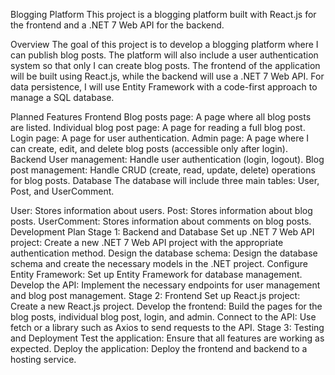 Blogging Platform
This project is a blogging platform built with React.js for the frontend and a .NET 7 Web API for the backend.

Overview
The goal of this project is to develop a blogging platform where I can publish blog posts. The platform will also include a user authentication system so that only I can create blog posts. The frontend of the application will be built using React.js, while the backend will use a .NET 7 Web API. For data persistence, I will use Entity Framework with a code-first approach to manage a SQL database.

Planned Features
Frontend
Blog posts page: A page where all blog posts are listed.
Individual blog post page: A page for reading a full blog post.
Login page: A page for user authentication.
Admin page: A page where I can create, edit, and delete blog posts (accessible only after login).
Backend
User management: Handle user authentication (login, logout).
Blog post management: Handle CRUD (create, read, update, delete) operations for blog posts.
Database
The database will include three main tables: User, Post, and UserComment.

User: Stores information about users.
Post: Stores information about blog posts.
UserComment: Stores information about comments on blog posts.
Development Plan
Stage 1: Backend and Database
Set up .NET 7 Web API project: Create a new .NET 7 Web API project with the appropriate authentication method.
Design the database schema: Design the database schema and create the necessary models in the .NET project.
Configure Entity Framework: Set up Entity Framework for database management.
Develop the API: Implement the necessary endpoints for user management and blog post management.
Stage 2: Frontend
Set up React.js project: Create a new React.js project.
Develop the frontend: Build the pages for the blog posts, individual blog post, login, and admin.
Connect to the API: Use fetch or a library such as Axios to send requests to the API.
Stage 3: Testing and Deployment
Test the application: Ensure that all features are working as expected.
Deploy the application: Deploy the frontend and backend to a hosting service.
